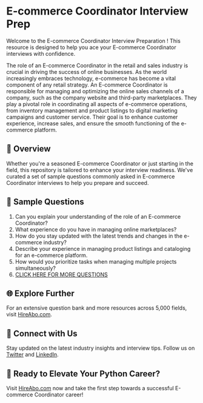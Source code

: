 # E-commerce Coordinator Interview Prep

Welcome to the E-commerce Coordinator Interview Preparation ! This resource is designed to help you ace your E-commerce Coordinator interviews with confidence.

The role of an E-commerce Coordinator in the retail and sales industry is crucial in driving the success of online businesses. As the world increasingly embraces technology, e-commerce has become a vital component of any retail strategy. An E-commerce Coordinator is responsible for managing and optimizing the online sales channels of a company, such as the company website and third-party marketplaces. They play a pivotal role in coordinating all aspects of e-commerce operations, from inventory management and product listings to digital marketing campaigns and customer service. Their goal is to enhance customer experience, increase sales, and ensure the smooth functioning of the e-commerce platform.

## 🚀 Overview

Whether you're a seasoned E-commerce Coordinator or just starting in the field, this repository is tailored to enhance your interview readiness. We've curated a set of sample questions commonly asked in E-commerce Coordinator interviews to help you prepare and succeed.

## 📝 Sample Questions

1. Can you explain your understanding of the role of an E-commerce Coordinator?
2. What experience do you have in managing online marketplaces?
3. How do you stay updated with the latest trends and changes in the e-commerce industry?
4. Describe your experience in managing product listings and cataloging for an e-commerce platform.
5. How would you prioritize tasks when managing multiple projects simultaneously?
6. [CLICK HERE FOR MORE QUESTIONS](https://hireabo.com/job/22_2_2/Ecommerce%20Coordinator)

## 🌐 Explore Further

For an extensive question bank and more resources across 5,000 fields, visit [HireAbo.com](https://www.hireabo.com).

## 📱 Connect with Us

Stay updated on the latest industry insights and interview tips. Follow us on [Twitter](https://twitter.com/hireabo) and [LinkedIn](https://www.linkedin.com/in/hire-abo-3609972a8/).

## 🚀 Ready to Elevate Your Python Career?

Visit [HireAbo.com](https://www.hireabo.com) now and take the first step towards a successful E-commerce Coordinator career!